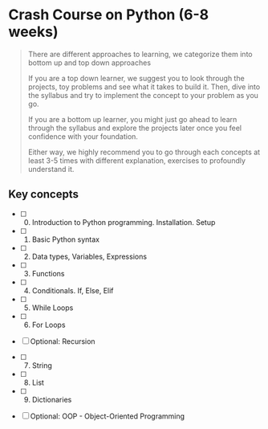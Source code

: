 # Crash Course on Python (6-8 weeks)

> There are different approaches to learning, we categorize them into bottom up and top down approaches
> 
> If you are a top down learner, we suggest you to look through the projects, toy problems and see what it takes to build it. Then, dive into the syllabus and try to implement the concept to your problem as you go. 
> 
> If you are a bottom up learner, you might just go ahead to learn through the syllabus and explore the projects later once you feel confidence with your foundation.
> 
> Either way, we highly recommend you to go through each concepts at least 3-5 times with different explanation, exercises to profoundly understand it.

## Key concepts

- [ ] 0. Introduction to Python programming. Installation. Setup
- [ ] 1. Basic Python syntax
- [ ] 2. Data types, Variables, Expressions
- [ ] 3. Functions
- [ ] 4. Conditionals. If, Else, Elif
- [ ] 5. While Loops
- [ ] 6. For Loops
- [ ] Optional: Recursion
- [ ] 7. String
- [ ] 8. List
- [ ] 9. Dictionaries
- [ ] Optional: OOP - Object-Oriented Programming


